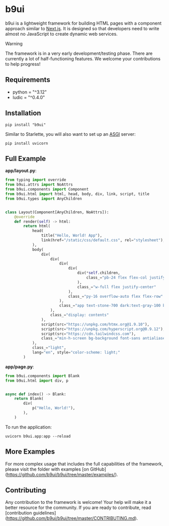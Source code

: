 # b9ui

b9ui is a lightweight framework for building HTML pages with a component approach similar to [Next.js](https://nextjs.org/). It is designed so that developers need to write almost no JavaScript to create dynamic web services. 

> [!WARNING]
> The framework is in a very early development/testing phase. There are currently a lot of half-functioning features. We welcome your contributions to help progress!

## Requirements

* python = "^3.12"
* ludic = "^0.4.0"

## Installation

```
pip install "b9ui"
```

Similar to Starlette, you will also want to set up an [ASGI](https://asgi.readthedocs.io/en/latest/) server:

```
pip install uvicorn
```

## Full Example

**app/layout.py**:


```python
from typing import override
from b9ui.attrs import NoAttrs
from b9ui.components import Component
from b9ui.html import html, head, body, div, link, script, title
from b9ui.types import AnyChildren


class Layout(Component[AnyChildren, NoAttrs]):
    @override
    def render(self) -> html:
        return html(
            head(
                title("Hello, World! App"),
                link(href="/static/css/default.css", rel="stylesheet"),
            ),
            body(
                div(
                    div(
                        div(
                            div(
                                div(*self.children,
                                    class_="pb-24 flex flex-col justify-between w-full"
                                ),
                                class_="w-full flex justify-center"
                            ),
                            class_="py-16 overflow-auto flex flex-row"
                        ),
                        class_="app text-stone-700 dark:text-gray-100 bg-white dark:bg-stone-900 min-h-screen"
                    ),
                    class_="display: contents"
                ),
                script(src="https://unpkg.com/htmx.org@1.9.10"),
                script(src="https://unpkg.com/hyperscript.org@0.9.12"),
                script(src="https://cdn.tailwindcss.com"),
                class_="min-h-screen bg-background font-sans antialiased __className_aaf875",
            ),
            class_="light",
            lang="en", style="color-scheme: light;"
        )
```

**app/page.py**:

```python
from b9ui.components import Blank
from b9ui.html import div, p


async def index() -> Blank:
    return Blank(
        div(
            p("Hello, World!"),
        ),
    )
```

To run the application:

```
uvicorn b9ui.app:app --reload
```

## More Examples

For more complex usage that includes the full capabilities of the framework, please visit the folder with examples [on GitHub] (https://github.com/b9ui/b9ui/tree/master/examples/).

## Contributing

Any contribution to the framework is welcome! Your help will make it a better resource for the community. If you are ready to contribute, read [contribution guidelines] (https://github.com/b9ui/b9ui/tree/master/CONTRIBUTING.md).
